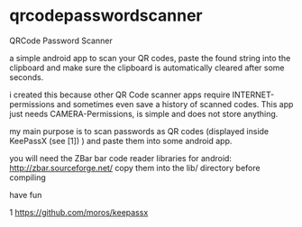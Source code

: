 qrcodepasswordscanner
=====================

QRCode Password Scanner

a simple android app to scan your QR codes, paste the found string into the clipboard and make sure the clipboard is automatically cleared after some seconds.

i created this because other QR Code scanner apps require INTERNET-permissions and sometimes even save a history
of scanned codes. This app just needs CAMERA-Permissions, is simple and does not store anything.

my main purpose is to scan passwords as QR codes (displayed inside KeePassX (see [1]) ) and paste them into some android app.

you will need the ZBar bar code reader libraries for android: http://zbar.sourceforge.net/
copy them into the lib/ directory before compiling

have fun

1 https://github.com/moros/keepassx
